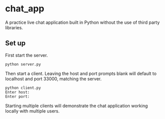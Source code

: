 # chat_app

A practice live chat application built in Python without the use of third party libraries.

## Set up

First start the server.

	python server.py
	
Then start a client. Leaving the host and port prompts blank will default to localhost and port 33000, matching the server.

	python client.py
	Enter host:
	Enter port:
	
Starting multiple clients will demonstrate the chat application working locally with multiple users.